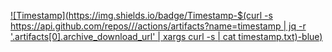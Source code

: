 [![Timestamp](https://img.shields.io/badge/Timestamp-$(curl -s https://api.github.com/repos/<username>/<repository>/actions/artifacts?name=timestamp | jq -r '.artifacts[0].archive_download_url' | xargs curl -s | cat timestamp.txt)-blue)](https://github.com/<username>/<repository>/actions)






 

